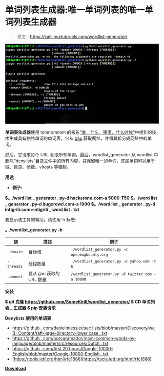 # 单词列表生成器:唯一单词列表的唯一单词列表生成器

> 原文：<https://kalilinuxtutorials.com/wordlist-generator/>

[![Wordlist-Generator : Unique Wordlist Generator Of Unique Wordlists](img/dbb23f04ea1f3824f6d3baf2870f2e09.png "Wordlist-Generator : Unique Wordlist Generator Of Unique Wordlists")](https://1.bp.blogspot.com/-OgpJccozuoY/X1Y10APJu4I/AAAAAAAAHfc/WN0ALiSyuPEqHhdV2ypWjR10GMqLjQG7ACLcBGAsYHQ/s728/wordlist_generator%25281%2529.png)

**单词表生成器**使用 tomnomnom 的报告[“谁，什么，哪里，什么时候”](https://www.youtube.com/watch?v=W4_QCSIujQ4)中提到的技术生成具有独特单词的单词表。它从 [gau](https://github.com/lc/gau) 获取网址，并将其拆分成网址中的单词。

然后，它请求每个 URL 获取所有单词。最后，wordlist_generator 从 wordlist 中删除“denylists”目录文件中的所有内容，只保留唯一的单词，这些单词可以用于域、目录、参数、vhosts 等强制。

**用途**

*   **例子:**

**$。/word list _ generator . py-d hackerone.com-a 5000-T50
$。/word list _ generator . py-d bugcrowd.com-a 1000
$。/word list _ generator . py-d intigriti.com>intigriti _ word list . txt**

要显示该工具的帮助，请使用-h 标志:

**。/wordlist_generator.py -h**

| 旗 | 描述 | 例子 |
| --- | --- | --- |
| `-domain` | 目标域 | `./wordlist_generator.py -d openbugbounty.org` |
| `-threads` | 线程数量 | `./wordlist_generator.py -d yahoo.com -t 6` |
| `-amount` | 要从 gau 获取的 URL 数量 | `/wordlist_generator.py -d twitter.com -a 10000` |

**安装**

**$ git 克隆 https://github.com/SomeKirill/wordlist_generator/
$ CD 单词列表 _ 生成器
$ pip 安装请求**

**Denylists 使用的单词表**

*   [https://github . com/danielmiessler/sec lists/blob/master/Discovery/we B- Content/raft-large-directory-lower case . txt](https://github.com/danielmiessler/SecLists/blob/master/Discovery/Web-Content/raft-large-directories-lowercase.txt)
*   [https://github . com/oprogramador/most-common-words-by-language/blob/master/src/resources/Dutch . txt](https://github.com/oprogramador/most-common-words-by-language/blob/master/src/resources/dutch.txt)
*   [https://github . com/first 20 hours/Google-10000-English/blob/master/Google-10000-English . txt](https://github.com/first20hours/google-10000-english/blob/master/google-10000-english.txt)
*   [https://tools.ietf.org/html/rfc1866](https://tools.ietf.org/html/rfc1866)

[**Download**](https://github.com/SomeKirill/wordlist_generator)